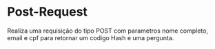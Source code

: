 # Post-Request
Realiza uma requisição do tipo POST com parametros nome completo, email e cpf para retornar um codigo Hash e uma pergunta.

